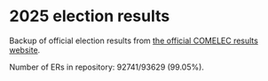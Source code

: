 # 2025 election results

Backup of official election results from [the official COMELEC results website](https://2025electionresults.comelec.gov.ph).

Number of ERs in repository: 92741/93629 (99.05%).
